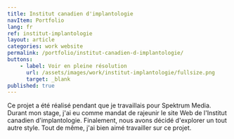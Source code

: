 ```yaml
---
title: Institut canadien d'implantologie
navItem: Portfolio
lang: fr
ref: institut-implantologie
layout: article
categories: work website
permalink: /portfolio/institut-canadien-d-implantologie/
buttons:
    - label: Voir en pleine résolution
      url: /assets/images/work/institut-implantologie/fullsize.png
      target: _blank
published: true
---
```


Ce projet a été réalisé pendant que je travaillais pour Spektrum Media. Durant mon stage, j'ai eu comme mandat de rajeunir le site Web de l'Institut canadien d'implantologie. Finalement, nous avons décidé d'explorer un tout autre style. Tout de même, j'ai bien aimé travailler sur ce projet.
